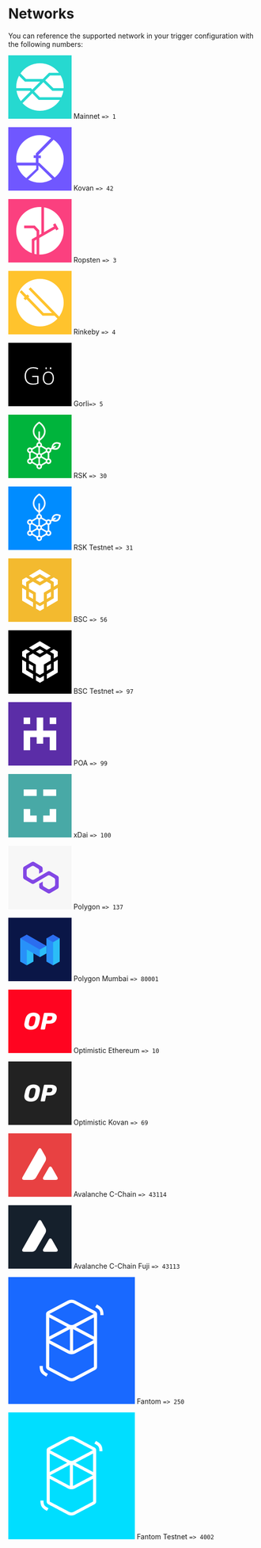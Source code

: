 # Networks

You can reference the supported network in your trigger configuration with the following numbers:

![](<../.gitbook/assets/image (80) (1).png>) Mainnet `=> 1`

![](<../.gitbook/assets/image (85) (1).png>) Kovan `=> 42`

![](<../.gitbook/assets/image (73).png>) Ropsten `=> 3`

![](<../.gitbook/assets/image (75) (1) (1).png>) Rinkeby `=> 4`

![](<../.gitbook/assets/image (74) (1) (1).png>) Gorli`=> 5`

![](<../.gitbook/assets/image (83) (1) (1).png>) RSK `=> 30`

![](<../.gitbook/assets/image (71).png>) RSK Testnet `=> 31`

![](<../.gitbook/assets/image (82) (1).png>) BSC `=> 56`

![](<../.gitbook/assets/image (88) (1).png>) BSC Testnet `=> 97`

![](<../.gitbook/assets/image (86).png>) POA `=> 99`

![](<../.gitbook/assets/image (84) (1).png>) xDai `=> 100`

![](<../.gitbook/assets/image (69).png>) Polygon `=> 137`

![](<../.gitbook/assets/image (70) (1).png>) Polygon Mumbai `=> 80001`

![](<../.gitbook/assets/image (87) (1) (1).png>) Optimistic Ethereum `=> 10`

![](<../.gitbook/assets/image (72).png>) Optimistic Kovan `=> 69`

![](<../.gitbook/assets/image (81) (1).png>) Avalanche C-Chain `=> 43114`

![](<../.gitbook/assets/image (79).png>) Avalanche C-Chain Fuji `=> 43113`

![](<../.gitbook/assets/image (77).png>) Fantom `=> 250`

![](<../.gitbook/assets/image (78).png>) Fantom Testnet `=> 4002`
